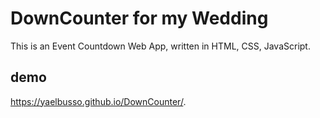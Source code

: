 # DownCounter for my  Wedding
This is an Event Countdown Web App, written in HTML, CSS, JavaScript.
## demo
https://yaelbusso.github.io/DownCounter/.
